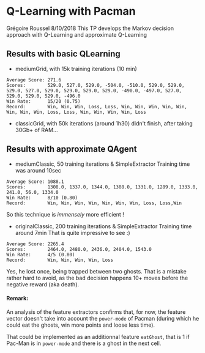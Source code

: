 # Q-Learning with Pacman
Grégoire Roussel
8/10/2018
This TP develops the Markov decision approach with Q-Learning and approximate Q-Learning


## Results with basic QLearning
- mediumGrid, with 15k training iterations (10 min)
```
Average Score: 271.6
Scores:        529.0, 527.0, 529.0, -504.0, -510.0, 529.0, 529.0, 529.0, 527.0, 529.0, 529.0, 529.0, 529.0, -490.0, -497.0, 527.0, 529.0, 529.0, 529.0, -496.0
Win Rate:      15/20 (0.75)
Record:        Win, Win, Win, Loss, Loss, Win, Win, Win, Win, Win, Win, Win, Win, Loss, Loss, Win, Win, Win, Win, Loss
```

- classicGrid, with 50k iterations (around 1h30)
didn't finish, after taking 30Gb+ of RAM...

## Results with approximate QAgent

- mediumClassic, 50 training iterations & SimpleExtractor
Training time was around 10sec
```
Average Score: 1088.1
Scores:        1308.0, 1337.0, 1344.0, 1308.0, 1331.0, 1289.0, 1333.0, 241.0, 56.0, 1334.0
Win Rate:      8/10 (0.80)
Record:        Win, Win, Win, Win, Win, Win, Win, Loss, Loss,Win
```
So this technique is *immensely* more efficient !

- originalClassic, 200 training iterations & SimpleExtractor
Training time around 7min
That is quite impressive to see :)
```
Average Score: 2265.4
Scores:        2464.0, 2480.0, 2436.0, 2404.0, 1543.0
Win Rate:      4/5 (0.80)
Record:        Win, Win, Win, Win, Loss
```
Yes, he lost once, being trapped between two ghosts. That is a mistake rather hard to avoid, as the bad decision happens 10+ moves before the negative reward (aka death).

#### Remark:
An analysis of the feature extractors confirms that, for now, the feature vector doesn't take into account the `power-mode` of Pacman (during which he could eat the ghosts, win more points and loose less time). 

That could be implemented as an additionnal feature `eatGhost`, that is 1 if Pac-Man is in `power-mode` and there is a ghost in the next cell.